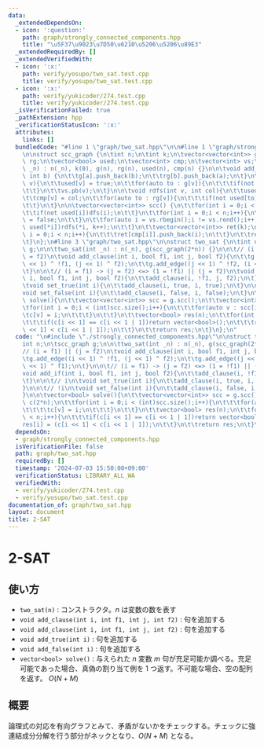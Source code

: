 ```yaml
---
data:
  _extendedDependsOn:
  - icon: ':question:'
    path: graph/strongly_connected_components.hpp
    title: "\u5F37\u9023\u7D50\u6210\u5206\u5206\u89E3"
  _extendedRequiredBy: []
  _extendedVerifiedWith:
  - icon: ':x:'
    path: verify/yosupo/two_sat.test.cpp
    title: verify/yosupo/two_sat.test.cpp
  - icon: ':x:'
    path: verify/yukicoder/274.test.cpp
    title: verify/yukicoder/274.test.cpp
  _isVerificationFailed: true
  _pathExtension: hpp
  _verificationStatusIcon: ':x:'
  attributes:
    links: []
  bundledCode: "#line 1 \"graph/two_sat.hpp\"\n\n#line 1 \"graph/strongly_connected_components.hpp\"\
    \n\nstruct scc_graph {\n\tint n;\n\tint k;\n\tvector<vector<int>> g;\n\tvector<vector<int>>\
    \ rg;\n\tvector<bool> used;\n\tvector<int> cmp;\n\tvector<int> vs;\n\n\tscc_graph(int\
    \ _n) : n(_n), k(0), g(n), rg(n), used(n), cmp(n) {}\n\n\tvoid add_edge(int a,\
    \ int b) {\n\t\tg[a].push_back(b);\n\t\trg[b].push_back(a);\n\t}\n\n\tvoid dfs(int\
    \ v){\n\t\tused[v] = true;\n\t\tfor(auto to : g[v]){\n\t\t\tif(not used[to])dfs(to);\n\
    \t\t}\n\t\tvs.pb(v);\n\t}\n\n\tvoid rdfs(int v, int col){\n\t\tused[v] = true;\n\
    \t\tcmp[v] = col;\n\t\tfor(auto to : rg[v]){\n\t\t\tif(not used[to])rdfs(to, col);\n\
    \t\t}\n\t}\n\n\tvector<vector<int>> scc() {\n\t\tfor(int i = 0;i < n;i++){\n\t\
    \t\tif(not used[i])dfs(i);\n\t\t}\n\t\tfor(int i = 0;i < n;i++){\n\t\t\tused[i]\
    \ = false;\n\t\t}\n\t\tfor(auto i = vs.rbegin();i != vs.rend();i++){\n\t\t\tif(not\
    \ used[*i])rdfs(*i, k++);\n\t\t}\n\t\tvector<vector<int>> ret(k);\n\t\tfor(int\
    \ i = 0;i < n;i++){\n\t\t\tret[cmp[i]].push_back(i);\n\t\t}\n\t\treturn ret;\n\
    \t}\n};\n#line 3 \"graph/two_sat.hpp\"\n\nstruct two_sat {\n\tint n;\n\tscc_graph\
    \ g;\n\n\ttwo_sat(int _n) : n(_n), g(scc_graph(2*n)) {}\n\n\t// (i = f1) || (j\
    \ = f2)\n\tvoid add_clause(int i, bool f1, int j, bool f2){\n\t\tg.add_edge((i\
    \ << 1) ^ !f1, (j << 1) ^ f2);\n\t\tg.add_edge((j << 1) ^ !f2, (i << 1) ^ f1);\n\
    \t}\n\n\t// (i = f1) -> (j = f2) <=> (1 = !f1) || (j = f2)\n\tvoid add_if(int\
    \ i, bool f1, int j, bool f2){\n\t\tadd_clause(i, !f1, j, f2);\n\t}\n\n\t// i\n\
    \tvoid set_true(int i){\n\t\tadd_clause(i, true, i, true);\n\t}\n\n\t// !i\n\t\
    void set_false(int i){\n\t\tadd_clause(i, false, i, false);\n\t}\n\n\tvector<bool>\
    \ solve(){\n\t\tvector<vector<int>> scc = g.scc();\n\t\tvector<int> c(2*n);\n\t\
    \tfor(int i = 0;i < (int)scc.size();i++){\n\t\t\tfor(auto v : scc[i]){\n\t\t\t\
    \tc[v] = i;\n\t\t\t}\n\t\t}\n\t\tvector<bool> res(n);\n\t\tfor(int i = 0;i < n;i++){\n\
    \t\t\tif(c[i << 1] == c[i << 1 | 1])return vector<bool>();\n\t\t\tres[i] = (c[i\
    \ << 1] < c[i << 1 | 1]);\n\t\t}\n\t\treturn res;\n\t}\n};\n"
  code: "\n#include \"./strongly_connected_components.hpp\"\n\nstruct two_sat {\n\t\
    int n;\n\tscc_graph g;\n\n\ttwo_sat(int _n) : n(_n), g(scc_graph(2*n)) {}\n\n\t\
    // (i = f1) || (j = f2)\n\tvoid add_clause(int i, bool f1, int j, bool f2){\n\t\
    \tg.add_edge((i << 1) ^ !f1, (j << 1) ^ f2);\n\t\tg.add_edge((j << 1) ^ !f2, (i\
    \ << 1) ^ f1);\n\t}\n\n\t// (i = f1) -> (j = f2) <=> (1 = !f1) || (j = f2)\n\t\
    void add_if(int i, bool f1, int j, bool f2){\n\t\tadd_clause(i, !f1, j, f2);\n\
    \t}\n\n\t// i\n\tvoid set_true(int i){\n\t\tadd_clause(i, true, i, true);\n\t\
    }\n\n\t// !i\n\tvoid set_false(int i){\n\t\tadd_clause(i, false, i, false);\n\t\
    }\n\n\tvector<bool> solve(){\n\t\tvector<vector<int>> scc = g.scc();\n\t\tvector<int>\
    \ c(2*n);\n\t\tfor(int i = 0;i < (int)scc.size();i++){\n\t\t\tfor(auto v : scc[i]){\n\
    \t\t\t\tc[v] = i;\n\t\t\t}\n\t\t}\n\t\tvector<bool> res(n);\n\t\tfor(int i = 0;i\
    \ < n;i++){\n\t\t\tif(c[i << 1] == c[i << 1 | 1])return vector<bool>();\n\t\t\t\
    res[i] = (c[i << 1] < c[i << 1 | 1]);\n\t\t}\n\t\treturn res;\n\t}\n};\n"
  dependsOn:
  - graph/strongly_connected_components.hpp
  isVerificationFile: false
  path: graph/two_sat.hpp
  requiredBy: []
  timestamp: '2024-07-03 15:50:00+09:00'
  verificationStatus: LIBRARY_ALL_WA
  verifiedWith:
  - verify/yukicoder/274.test.cpp
  - verify/yosupo/two_sat.test.cpp
documentation_of: graph/two_sat.hpp
layout: document
title: 2-SAT
---
```


# 2-SAT

## 使い方

- ``two_sat(n)`` : コンストラクタ。$n$ は変数の数を表す
- ``void add_clause(int i, int f1, int j, int f2)`` : 句を追加する
- ``void add_clause(int i, int f1, int j, int f2)`` : 句を追加する
- ``void add_true(int i)`` : 句を追加する
- ``void add_false(int i)`` : 句を追加する
- ``vector<bool> solve()`` : 与えられた $n$ 変数 $m$ 句が充足可能か調べる。充足可能であった場合、真偽の割り当て例を $1$ つ返す。不可能な場合、空の配列を返す。 $O(N+M)$

## 概要

論理式の対応を有向グラフとみて、矛盾がないかをチェックする。チェックに強連結成分分解を行う部分がネックとなり、$O(N+M)$ となる。
